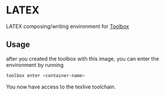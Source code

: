 # LATEX

LATEX composing/writing environment for [Toolbox](containertoolbx.org/)

## Usage

after you created the toolbox with this image, you can enter the environment by running

```bash
toolbox enter <container-name>
```

You now have access to the texlive toolchain.
